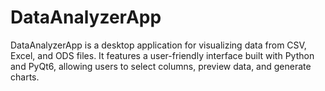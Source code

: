 # DataAnalyzerApp
DataAnalyzerApp is a desktop application for visualizing data from CSV, Excel, and ODS files. It features a user-friendly interface built with Python and PyQt6, allowing users to select columns, preview data, and generate charts.
